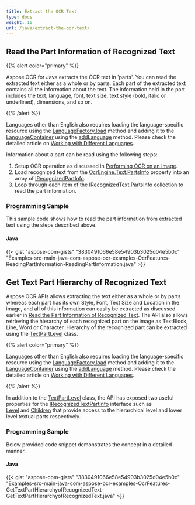 ```yaml
---
title: Extract the OCR Text
type: docs
weight: 10
url: /java/extract-the-ocr-text/
---
```


## **Read the Part Information of Recognized Text**
{{% alert color="primary" %}} 

Aspose.OCR for Java extracts the OCR text in 'parts'. You can read the extracted text either as a whole or by parts. Each part of the extracted text contains all the information about the text. The information held in the part includes the text, language, font, text size, text style (bold, italic or underlined), dimensions, and so on.

{{% /alert %}} 

Languages other than English also requires loading the language-specific resource using the [LanguageFactory.load](https://apireference.aspose.com/java/ocr/com.aspose.ocr/LanguageFactory#load\(java.lang.String\)) method and adding it to the [LanguageContainer](https://apireference.aspose.com/java/ocr/com.aspose.ocr/LanguageContainer) using the [addLanguage](https://apireference.aspose.com/java/ocr/com.aspose.ocr/LanguageContainer#addLanguage\(com.aspose.ocr.ILanguage\)) method. Please check the detailed article on [Working with Different Languages](/ocr/java/working-with-different-languages-html/).

Information about a part can be read using the following steps:

1. Setup OCR operation as discussed in [Performing OCR on an Image](/ocr/java/performing-ocr-on-an-image-html/).
1. Load recognized text from the [OcrEngine.Text.PartsInfo](https://apireference.aspose.com/java/ocr/com.aspose.ocr/IRecognizedText#getPartsInfo\(\)) property into an array of [IRecognizedPartInfo](https://apireference.aspose.com/java/ocr/com.aspose.ocr/irecognizedpartinfo).
1. Loop through each item of the [IRecognizedText.PartsInfo](https://apireference.aspose.com/java/ocr/com.aspose.ocr/IRecognizedText#getPartsInfo\(\)) collection to read the part information.
### **Programming Sample**
This sample code shows how to read the part information from extracted text using the steps described above.
#### **Java**
{{< gist "aspose-com-gists" "3830491066e58e54903b3025d04e5b0c" "Examples-src-main-java-com-aspose-ocr-examples-OcrFeatures-ReadingPartInformation-ReadingPartInformation.java" >}}
## **Get Text Part Hierarchy of Recognized Text**
Aspose.OCR APIs allows extracting the text either as a whole or by parts whereas each part has its own Style, Font, Text Size and Location in the image, and all of this information can easily be extracted as discussed earlier in [Read the Part Information of Recognized Text](/ocr/java/extract-the-ocr-text/#extracttheocrtext-readthepartinformationofrecognizedtext). The API also allows retrieving the hierarchy of each recognized part on the image as TextBlock, Line, Word or Character. Hierarchy of the recognized part can be extracted using the [TextPartLevel](https://apireference.aspose.com/java/ocr/com.aspose.ocr/TextPartLevel) class.

{{% alert color="primary" %}} 

Languages other than English also requires loading the language-specific resource using the [LanguageFactory.load](https://apireference.aspose.com/java/ocr/com.aspose.ocr/LanguageFactory#load\(java.lang.String\)) method and adding it to the [LanguageContainer](https://apireference.aspose.com/java/ocr/com.aspose.ocr/LanguageContainer) using the [addLanguage](https://apireference.aspose.com/java/ocr/com.aspose.ocr/LanguageContainer#addLanguage\(com.aspose.ocr.ILanguage\)) method. Please check the detailed article on [Working with Different Languages](/ocr/java/working-with-different-languages-html/).

{{% /alert %}} 

In addition to the [TextPartLevel](https://apireference.aspose.com/java/ocr/com.aspose.ocr/TextPartLevel) class, the API has exposed two useful properties for the [IRecognizedTextPartInfo](https://apireference.aspose.com/java/ocr/com.aspose.ocr/IRecognizedTextPartInfo) interface such as [Level](https://apireference.aspose.com/java/ocr/com.aspose.ocr/IRecognizedTextPartInfo#getLevel\(\)) and [Children](https://apireference.aspose.com/java/ocr/com.aspose.ocr/IRecognizedTextPartInfo#getChildren\(\)) that provide access to the hierarchical level and lower level textual parts respectively.
### **Programming Sample**
Below provided code snippet demonstrates the concept in a detailed manner.
#### **Java**
{{< gist "aspose-com-gists" "3830491066e58e54903b3025d04e5b0c" "Examples-src-main-java-com-aspose-ocr-examples-OcrFeatures-GetTextPartHierarchyofRecognizedText-GetTextPartHierarchyofRecognizedText.java" >}}

